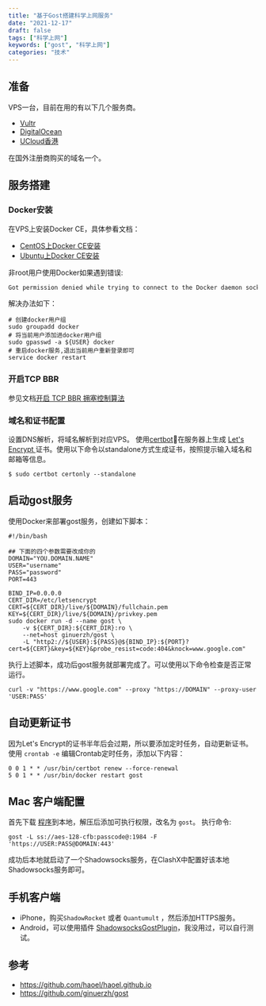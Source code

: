 ```yaml
---
title: "基于Gost搭建科学上网服务"
date: "2021-12-17"
draft: false
tags: ["科学上网"]
keywords: ["gost", "科学上网"]
categories: "技术"
---
```


## 准备

VPS一台，目前在用的有以下几个服务商。
- [Vultr](https://www.vultr.com/?ref=7194684)
- [DigitalOcean](https://m.do.co/c/fa7467275ddf)
- [UCloud香港](https://ucloud.cn)

在国外注册商购买的域名一个。

## 服务搭建
### Docker安装
在VPS上安装Docker CE，具体参看文档：
- [CentOS上Docker CE安装](https://docs.docker.com/install/linux/docker-ce/centos/)
- [Ubuntu上Docker CE安装](https://docs.docker.com/install/linux/docker-ce/ubuntu/)

非root用户使用Docker如果遇到错误: 

```bash
Got permission denied while trying to connect to the Docker daemon socket at unix:///var/run/docker.sock: Get http://%2Fvar%2Frun%2Fdocker.sock/v1.40/containers/json: dial unix /var/run/docker.sock: connect: permission denied.
```



解决办法如下：

```shell
# 创建docker用户组
sudo groupadd docker
# 将当前用户添加进docker用户组
sudo gpasswd -a ${USER} docker
# 重启docker服务,退出当前用户重新登录即可
service docker restart
```

### 开启TCP BBR
参见文档[开启 TCP BBR 拥塞控制算法](https://github.com/iMeiji/shadowsocks_install/wiki/开启-TCP-BBR-拥塞控制算法)

### 域名和证书配置
设置DNS解析，将域名解析到对应VPS。
使用[certbot](https://certbot.eff.org/instructions)在服务器上生成 [Let's Encrypt ](https://letsencrypt.org/)证书。使用以下命令以standalone方式生成证书，按照提示输入域名和邮箱等信息。

```shell
$ sudo certbot certonly --standalone
```

## 启动gost服务
使用Docker来部署gost服务，创建如下脚本：

```shell
#!/bin/bash

## 下面的四个参数需要改成你的
DOMAIN="YOU.DOMAIN.NAME"
USER="username"
PASS="password"
PORT=443

BIND_IP=0.0.0.0
CERT_DIR=/etc/letsencrypt
CERT=${CERT_DIR}/live/${DOMAIN}/fullchain.pem
KEY=${CERT_DIR}/live/${DOMAIN}/privkey.pem
sudo docker run -d --name gost \
    -v ${CERT_DIR}:${CERT_DIR}:ro \
    --net=host ginuerzh/gost \
    -L "http2://${USER}:${PASS}@${BIND_IP}:${PORT}?cert=${CERT}&key=${KEY}&probe_resist=code:404&knock=www.google.com"
```
 执行上述脚本，成功后gost服务就部署完成了。可以使用以下命令检查是否正常运行。

 ```shell
 curl -v "https://www.google.com" --proxy "https://DOMAIN" --proxy-user 'USER:PASS'
 ```

 ## 自动更新证书
 因为Let's Encrypt的证书半年后会过期，所以要添加定时任务，自动更新证书。使用 `crontab -e` 编辑Crontab定时任务，添加以下内容：

 ```shell
 0 0 1 * * /usr/bin/certbot renew --force-renewal
 5 0 1 * * /usr/bin/docker restart gost
 ```

## Mac 客户端配置
 首先下载 [程序](https://github.com/ginuerzh/gost/releases)到本地，解压后添加可执行权限，改名为 `gost`。
执行命令:

 ```shell
 gost -L ss://aes-128-cfb:passcode@:1984 -F 'https://USER:PASS@DOMAIN:443'
 ```
成功后本地就启动了一个Shadowsocks服务，在ClashX中配置好该本地Shadowsocks服务即可。

## 手机客户端
- iPhone，购买`ShadowRocket` 或者 `Quantumult` ，然后添加HTTPS服务。
- Android，可以使用插件 [ShadowsocksGostPlugin](https://github.com/xausky/ShadowsocksGostPlugin)，我没用过，可以自行测试。

## 参考
- https://github.com/haoel/haoel.github.io
- https://github.com/ginuerzh/gost